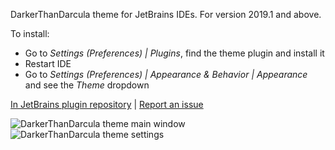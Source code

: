 DarkerThanDarcula theme for JetBrains IDEs. For version 2019.1 and above.

To install:
* Go to _Settings (Preferences) | Plugins_, find the theme plugin and install it
* Restart IDE
* Go to _Settings (Preferences) | Appearance & Behavior | Appearance_ and see the _Theme_ dropdown  
  
  
[In JetBrains plugin repository](https://plugins.jetbrains.com/plugin/PLUGIN-ID) | [Report an issue](https://github.com/foreverigor/DarkerThanDarcula/issues)  

![DarkerThanDarcula theme main window](/screenshots/darkerThanDarcula-main-window.png)  
![DarkerThanDarcula theme settings](/screenshots/darkerThanDarcula-settings.png)
